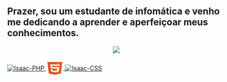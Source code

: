## Prazer, sou um estudante de infomática e venho me dedicando a aprender e aperfeiçoar meus conhecimentos.
<div align="center">
  <a href="https://github.com/Isaac-Sousa">
  <img height="180em" src="https://github-readme-stats.vercel.app/api/top-langs/?username=Isaac-Sousa&layout=compact&langs_count=7&theme=merko"/>
</div>
<div style="display: inline_block"><br>
  <img align="center" alt="Isaac-PHP" height="40" width="40" src="https://cdn.jsdelivr.net/gh/devicons/devicon/icons/phpstorm/phpstorm-original.svg">
  <img align="center" alt="Isaac-HTML" height="30" width="40" src="https://raw.githubusercontent.com/devicons/devicon/master/icons/html5/html5-original.svg">
  <img align="center" alt="Isaac-CSS" height="30" width="40" src="https://cdn.jsdelivr.net/gh/devicons/devicon/icons/css3/css3-original.svg">
</div>

##
